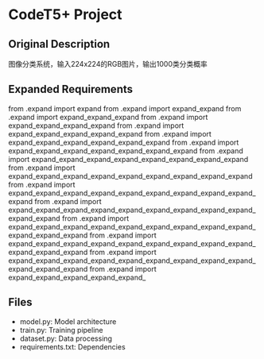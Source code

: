 # CodeT5+ Project

## Original Description
图像分类系统，输入224x224的RGB图片，输出1000类分类概率

## Expanded Requirements
from .expand import expand
from .expand import expand_expand
from .expand import expand_expand_expand
from .expand import expand_expand_expand_expand
from .expand import expand_expand_expand_expand_expand
from .expand import expand_expand_expand_expand_expand_expand
from .expand import expand_expand_expand_expand_expand_expand_expand
from .expand import expand_expand_expand_expand_expand_expand_expand_expand
from .expand import expand_expand_expand_expand_expand_expand_expand_expand_expand
from .expand import expand_expand_expand_expand_expand_expand_expand_expand_expand_expand
from .expand import expand_expand_expand_expand_expand_expand_expand_expand_expand_expand_expand
from .expand import expand_expand_expand_expand_expand_expand_expand_expand_expand_expand_expand_expand
from .expand import expand_expand_expand_expand_expand_expand_expand_expand_expand_expand_expand_expand
from .expand import expand_expand_expand_expand_expand_expand_expand_expand_expand_expand_expand_expand
from .expand import expand_expand_expand_expand_expand_

## Files
- model.py: Model architecture
- train.py: Training pipeline
- dataset.py: Data processing
- requirements.txt: Dependencies